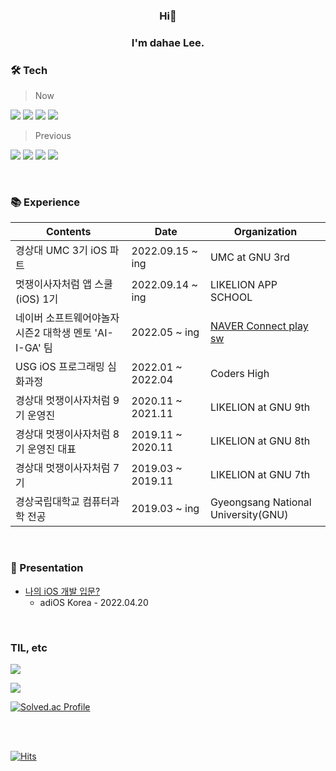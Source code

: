 <h3 align="center">Hi👋</h3>
<h3 align="center">I'm dahae Lee.</h3>

### 🛠 Tech

> Now

<img src="https://img.shields.io/badge/iOS-000000?style=for-the-badge&logo=Apple&logoColor=white"/> <img src="https://img.shields.io/badge/Xcode-147EFB?style=for-the-badge&logo=Xcode&logoColor=white"/> 
<img src="https://img.shields.io/badge/Swift-F05138?style=for-the-badge&logo=swift&logoColor=white"/> 
<img src="https://img.shields.io/badge/Python-3776AB?style=for-the-badge&logo=Python&logoColor=white"/> 
> Previous

<img src="https://img.shields.io/badge/HTML-E34F26?style=flat-square&logo=HTML5&logoColor=white"/> <img src="https://img.shields.io/badge/CSS-1572B6?style=flat-square&logo=CSS3&logoColor=white"/> 
<img src="https://img.shields.io/badge/JavaScript-F7DF1E?style=flat-square&logo=JavaScript&logoColor=black"/>
<img src="https://img.shields.io/badge/Django-092E20?style=flat-square&logo=Django&logoColor=white"/> 

<!-- flat-square -->

<br>

 ### 📚 Experience

| Contents                         | Date                    | Organization      |
| -------------------------------- | ----------------------- | ----------------- |
| 경상대 UMC 3기 iOS 파트             | 2022.09.15 ~ ing         | UMC at GNU 3rd |
| 멋쟁이사자처럼 앱 스쿨(iOS) 1기        | 2022.09.14 ~ ing         | LIKELION APP SCHOOL  |
| 네이버 소프트웨어야놀자 시즌2 대학생 멘토 'AI-I-GA' 팀 | 2022.05 ~ ing           | [NAVER Connect play sw](https://www.playsw.or.kr/info) |
| USG iOS 프로그래밍 심화과정           | 2022.01 ~ 2022.04        | Coders High     |
| 경상대 멋쟁이사자처럼 9기 운영진         | 2020.11 ~ 2021.11        | LIKELION at GNU 9th |
| 경상대 멋쟁이사자처럼 8기 운영진 대표     | 2019.11 ~ 2020.11        | LIKELION at GNU 8th |
| 경상대 멋쟁이사자처럼 7기              | 2019.03 ~ 2019.11        | LIKELION at GNU 7th |
| 경상국립대학교 컴퓨터과학 전공           | 2019.03 ~ ing            | Gyeongsang National University(GNU) |

<br> 
 
 ### 🎁 Presentation
* [나의 iOS 개발 입문?](https://youtu.be/M678vw6qPrc?t=0s)
   * adiOS Korea - 2022.04.20

<!-- <div style="height:50px;">

<a href="https://youtu.be/M678vw6qPrc?t=0s"><img src="https://img.youtube.com/vi/M678vw6qPrc/0.jpg" alt="맥북 오너 1년차... 그러나 iOS 개발은 1개월차?!" height="250px"/></a>

</div> -->

<br> 
 
### TIL, etc

<a href="https://dadahae0320.tistory.com/"><img src="https://img.shields.io/badge/Tistory-000000?style=for-the-badge&logo=Tistory&logoColor=white"/></a>

<a href="https://www.slideshare.net/ssuser50a626/presentations"><img src="https://img.shields.io/badge/SlideShare-008ED2?style=for-the-badge&logo=SlideShare&logoColor=white"/></a>

[![Solved.ac Profile](http://mazassumnida.wtf/api/mini/generate_badge?boj=ss7ssy)](https://solved.ac/ss7ssy)

<!-- ![mazandi profile](http://mazandi.herokuapp.com/api?handle=ss7ssy&theme=warm) -->

<br> 
<br>

[![Hits](https://hits.seeyoufarm.com/api/count/incr/badge.svg?url=https%3A%2F%2Fgithub.com%2Fdahae0320%2Fhit-counter&count_bg=%23F4E06D&title_bg=%23FF7396&icon=github.svg&icon_color=%23FFEDED&title=Views&edge_flat=false)](https://hits.seeyoufarm.com)

